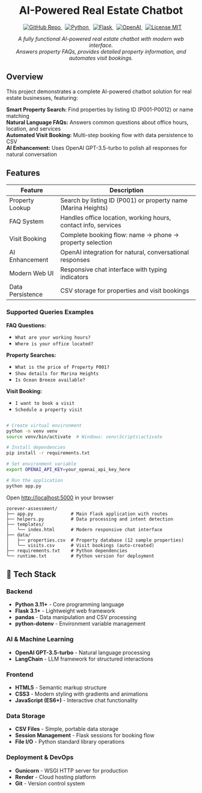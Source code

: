 <h1 align="center">AI-Powered Real Estate Chatbot</h1>

<p align="center">
  &nbsp;
  <a href="https://github.com/sonusaini209/Real-Estate-Assistant">
    <img alt="GitHub Repo" src="https://img.shields.io/badge/GitHub-Repository-black" />
  </a>
  &nbsp;
  <a href="https://www.python.org/">
    <img alt="Python" src="https://img.shields.io/badge/Python-3.11+-blue" />
  </a>
  &nbsp;
  <a href="https://flask.palletsprojects.com/">
    <img alt="Flask" src="https://img.shields.io/badge/Flask-3.1+-green" />
  </a>
  &nbsp;
  <a href="https://openai.com/">
    <img alt="OpenAI" src="https://img.shields.io/badge/OpenAI-GPT--3.5-orange" />
  </a>
  &nbsp;
  <a href="https://opensource.org/licenses/MIT">
    <img alt="License MIT" src="https://img.shields.io/badge/License-MIT-yellow" />
  </a>
</p>

<p align="center">
  <em>A fully functional AI-powered real estate chatbot with modern web interface.<br />
  Answers property FAQs, provides detailed property information, and automates visit bookings.</em>
</p>

##  Overview

This project demonstrates a complete AI-powered chatbot solution for real estate businesses, featuring:

**Smart Property Search:** Find properties by listing ID (P001-P0012) or name matching  
**Natural Language FAQs:** Answers common questions about office hours, location, and services  
**Automated Visit Booking:** Multi-step booking flow with data persistence to CSV  
**AI Enhancement:** Uses OpenAI GPT-3.5-turbo to polish all responses for natural conversation  

##  Features

| Feature                 | Description                                              |
|-------------------------|----------------------------------------------------------|
| Property Lookup         | Search by listing ID (P001) or property name (Marina Heights) |
| FAQ System             | Handles office location, working hours, contact info, services |
| Visit Booking          | Complete booking flow: name → phone → property selection |
| AI Enhancement         | OpenAI integration for natural, conversational responses |
| Modern Web UI          | Responsive chat interface with typing indicators |
| Data Persistence       | CSV storage for properties and visit bookings |



### Supported Queries Examples

**FAQ Questions:**
- `What are your working hours?`
- `Where is your office located?`

**Property Searches:**
- `What is the price of Property P001?`
- `Show details for Marina Heights`
- `Is Ocean Breeze available?`

**Visit Booking:**
- `I want to book a visit`
- `Schedule a property visit`

```bash

# Create virtual environment
python -m venv venv
source venv/bin/activate  # Windows: venv\Scripts\activate

# Install dependencies
pip install -r requirements.txt

# Set environment variable
export OPENAI_API_KEY=your_openai_api_key_here

# Run the application
python app.py
```


Open [http://localhost:5000](http://localhost:5000) in your browser


```
zorever-assessment/
├── app.py              # Main Flask application with routes
├── helpers.py          # Data processing and intent detection
├── templates/
│   └── index.html      # Modern responsive chat interface
├── data/
│   ├── properties.csv  # Property database (12 sample properties)
│   └── visits.csv      # Visit bookings (auto-created)
├── requirements.txt    # Python dependencies
└── runtime.txt         # Python version for deployment
```

## 🔧 Tech Stack

### Backend
- **Python 3.11+** - Core programming language
- **Flask 3.1+** - Lightweight web framework
- **pandas** - Data manipulation and CSV processing
- **python-dotenv** - Environment variable management

### AI & Machine Learning
- **OpenAI GPT-3.5-turbo** - Natural language processing
- **LangChain** - LLM framework for structured interactions

### Frontend
- **HTML5** - Semantic markup structure
- **CSS3** - Modern styling with gradients and animations
- **JavaScript (ES6+)** - Interactive chat functionality

### Data Storage
- **CSV Files** - Simple, portable data storage
- **Session Management** - Flask sessions for booking flow
- **File I/O** - Python standard library operations

### Deployment & DevOps
- **Gunicorn** - WSGI HTTP server for production
- **Render** - Cloud hosting platform
- **Git** - Version control system
